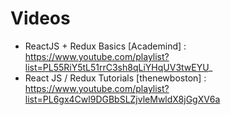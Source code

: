 # Videos
* ReactJS + Redux Basics [Academind] : https://www.youtube.com/playlist?list=PL55RiY5tL51rrC3sh8qLiYHqUV3twEYU_
* React JS / Redux Tutorials [thenewboston] : https://www.youtube.com/playlist?list=PL6gx4Cwl9DGBbSLZjvleMwldX8jGgXV6a
